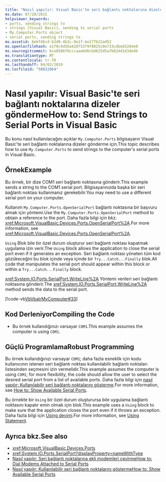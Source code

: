 ```yaml
---
title: "Nasıl yapılır: Visual Basic'te seri bağlantı noktalarına dizeler gönderme"
ms.date: 07/20/2015
helpviewer_keywords:
- ports, sending strings to
- strings [Visual Basic], sending to serial ports
- My.Computer.Ports object
- serial ports, sending strings to
ms.assetid: 6ebf46cd-b2d0-4b2c-9a1f-be177b22ad52
ms.openlocfilehash: e1f0c9d5ba428f5379f8025c0e733cdbeb5204e0
ms.sourcegitcommit: bce0586f0cccaae6d6cbd625d5a7b824d1d3de4b
ms.translationtype: MT
ms.contentlocale: tr-TR
ms.lasthandoff: 04/02/2019
ms.locfileid: "58822864"
---
```

# <a name="how-to-send-strings-to-serial-ports-in-visual-basic"></a><span data-ttu-id="a70a5-102">Nasıl yapılır: Visual Basic'te seri bağlantı noktalarına dizeler gönderme</span><span class="sxs-lookup"><span data-stu-id="a70a5-102">How to: Send Strings to Serial Ports in Visual Basic</span></span>
<span data-ttu-id="a70a5-103">Bu konu nasıl kullanılacağını açıklar `My.Computer.Ports` bilgisayarın Visual Basic'te seri bağlantı noktalarına dizeler gönderme için.</span><span class="sxs-lookup"><span data-stu-id="a70a5-103">This topic describes how to use `My.Computer.Ports` to send strings to the computer's serial ports in Visual Basic.</span></span>  
  
## <a name="example"></a><span data-ttu-id="a70a5-104">Örnek</span><span class="sxs-lookup"><span data-stu-id="a70a5-104">Example</span></span>  
 <span data-ttu-id="a70a5-105">Bu örnek, bir dize COM1 seri bağlantı noktasına gönderir.</span><span class="sxs-lookup"><span data-stu-id="a70a5-105">This example sends a string to the COM1 serial port.</span></span> <span data-ttu-id="a70a5-106">Bilgisayarınızda başka bir seri bağlantı noktası kullanmanız gerekebilir.</span><span class="sxs-lookup"><span data-stu-id="a70a5-106">You may need to use a different serial port on your computer.</span></span>  
  
 <span data-ttu-id="a70a5-107">Kullanım `My.Computer.Ports.OpenSerialPort` bağlantı noktasına bir başvuru almak için yöntemi.</span><span class="sxs-lookup"><span data-stu-id="a70a5-107">Use the `My.Computer.Ports.OpenSerialPort` method to obtain a reference to the port.</span></span> <span data-ttu-id="a70a5-108">Daha fazla bilgi için bkz. <xref:Microsoft.VisualBasic.Devices.Ports.OpenSerialPort%2A>.</span><span class="sxs-lookup"><span data-stu-id="a70a5-108">For more information, see <xref:Microsoft.VisualBasic.Devices.Ports.OpenSerialPort%2A>.</span></span>  
  
 <span data-ttu-id="a70a5-109">`Using` Blok bile bir özel durum oluşturur seri bağlantı noktası kapatmak uygulama izin verir.</span><span class="sxs-lookup"><span data-stu-id="a70a5-109">The `Using` block allows the application to close the serial port even if it generates an exception.</span></span> <span data-ttu-id="a70a5-110">Seri bağlantı noktası yöneten tüm kod gözükeceğini bu blok içinde veya içinde bir `Try...Catch...Finally` blok.</span><span class="sxs-lookup"><span data-stu-id="a70a5-110">All code that manipulates the serial port should appear within this block or within a `Try...Catch...Finally` block.</span></span>  
  
 <span data-ttu-id="a70a5-111"><xref:System.IO.Ports.SerialPort.WriteLine%2A> Yöntemi verileri seri bağlantı noktasına gönderir.</span><span class="sxs-lookup"><span data-stu-id="a70a5-111">The <xref:System.IO.Ports.SerialPort.WriteLine%2A> method sends the data to the serial port.</span></span>  
  
 [!code-vb[VbVbalrMyComputer#33](~/samples/snippets/visualbasic/VS_Snippets_VBCSharp/VbVbalrMyComputer/VB/Class2.vb#33)]  
  
## <a name="compiling-the-code"></a><span data-ttu-id="a70a5-112">Kod Derleniyor</span><span class="sxs-lookup"><span data-stu-id="a70a5-112">Compiling the Code</span></span>  
  
-   <span data-ttu-id="a70a5-113">Bu örnek kullandığınızı varsayar `COM1`.</span><span class="sxs-lookup"><span data-stu-id="a70a5-113">This example assumes the computer is using `COM1`.</span></span>  
  
## <a name="robust-programming"></a><span data-ttu-id="a70a5-114">Güçlü Programlama</span><span class="sxs-lookup"><span data-stu-id="a70a5-114">Robust Programming</span></span>  
 <span data-ttu-id="a70a5-115">Bu örnek kullandığınızı varsayar `COM1`; daha fazla esneklik için kodu kullanıcının istenen seri bağlantı noktası kullanılabilir bağlantı noktaları listesinden seçmesini izin vermelidir.</span><span class="sxs-lookup"><span data-stu-id="a70a5-115">This example assumes the computer is using `COM1`; for more flexibility, the code should allow the user to select the desired serial port from a list of available ports.</span></span> <span data-ttu-id="a70a5-116">Daha fazla bilgi için [nasıl yapılır: Kullanılabilir seri bağlantı noktalarını gösterme](../../../../visual-basic/developing-apps/programming/computer-resources/how-to-show-available-serial-ports.md).</span><span class="sxs-lookup"><span data-stu-id="a70a5-116">For more information, see [How to: Show Available Serial Ports](../../../../visual-basic/developing-apps/programming/computer-resources/how-to-show-available-serial-ports.md).</span></span>  
  
 <span data-ttu-id="a70a5-117">Bu örnekte bir `Using` bir özel durum oluşturursa bile uygulama bağlantı noktasını kapatır emin olmak için blok.</span><span class="sxs-lookup"><span data-stu-id="a70a5-117">This example uses a `Using` block to make sure that the application closes the port even if it throws an exception.</span></span> <span data-ttu-id="a70a5-118">Daha fazla bilgi için [Using deyimi](../../../../visual-basic/language-reference/statements/using-statement.md).</span><span class="sxs-lookup"><span data-stu-id="a70a5-118">For more information, see [Using Statement](../../../../visual-basic/language-reference/statements/using-statement.md).</span></span>  
  
## <a name="see-also"></a><span data-ttu-id="a70a5-119">Ayrıca bkz.</span><span class="sxs-lookup"><span data-stu-id="a70a5-119">See also</span></span>

- <xref:Microsoft.VisualBasic.Devices.Ports>
- <xref:System.IO.Ports.SerialPort?displayProperty=nameWithType>
- [<span data-ttu-id="a70a5-120">Nasıl yapılır: Seri bağlantı noktalarına ekli modemleri çevirme</span><span class="sxs-lookup"><span data-stu-id="a70a5-120">How to: Dial Modems Attached to Serial Ports</span></span>](../../../../visual-basic/developing-apps/programming/computer-resources/how-to-dial-modems-attached-to-serial-ports.md)
- [<span data-ttu-id="a70a5-121">Nasıl yapılır: Kullanılabilir seri bağlantı noktalarını gösterme</span><span class="sxs-lookup"><span data-stu-id="a70a5-121">How to: Show Available Serial Ports</span></span>](../../../../visual-basic/developing-apps/programming/computer-resources/how-to-show-available-serial-ports.md)
